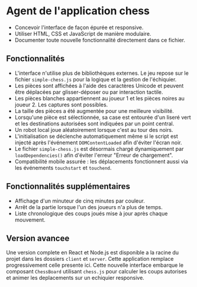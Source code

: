 # Agent de l'application chess

- Concevoir l'interface de façon épurée et responsive.
- Utiliser HTML, CSS et JavaScript de manière modulaire.
- Documenter toute nouvelle fonctionnalité directement dans ce fichier.

## Fonctionnalités

- L'interface n'utilise plus de bibliothèques externes. Le jeu repose sur le fichier `simple-chess.js` pour la logique et la gestion de l'échiquier.
- Les pièces sont affichées à l'aide des caractères Unicode et peuvent être déplacées par glisser-déposer ou par interaction tactile.
- Les pièces blanches appartiennent au joueur 1 et les pièces noires au joueur 2. Les captures sont possibles.
- La taille des pièces a été augmentée pour une meilleure visibilité.
- Lorsqu'une pièce est sélectionnée, sa case est entourée d'un liseré vert et les destinations autorisées sont indiquées par un point central.
- Un robot local joue aléatoirement lorsque c'est au tour des noirs.
- L'initialisation se déclenche automatiquement même si le script est injecté
  après l'événement `DOMContentLoaded` afin d'éviter l'écran noir.
- Le fichier `simple-chess.js` est désormais chargé dynamiquement par
  `loadDependencies()` afin d'éviter l'erreur "Erreur de chargement".
- Compatibilité mobile assurée : les déplacements fonctionnent aussi via les 
  événements `touchstart` et `touchend`.

## Fonctionnalités supplémentaires

- Affichage d'un minuteur de cinq minutes par couleur.
- Arrêt de la partie lorsque l'un des joueurs n'a plus de temps.
- Liste chronologique des coups joués mise à jour après chaque mouvement.

## Version avancee

Une version complete en React et Node.js est disponible a la racine du projet dans les dossiers `client` et `server`. Cette application remplace progressivement celle presente ici.
Cette nouvelle interface embarque le composant `ChessBoard` utilisant `chess.js` pour calculer les coups autorises et animer les deplacements sur un echiquier responsive.
